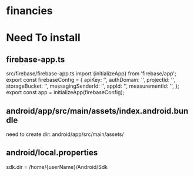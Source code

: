 # financies


# Need To install

## firebase-app.ts
src/firebase/firebase-app.ts
import {initializeApp} from 'firebase/app';
export const firebaseConfig = {
  apiKey: '',
  authDomain: '',
  projectId: '',
  storageBucket: '',
  messagingSenderId: '',
  appId: '',
  measurementId: '',
};
export const app = initializeApp(firebaseConfig);

## android/app/src/main/assets/index.android.bundle
need to create dir: android/app/src/main/assets/

## android/local.properties
sdk.dir = /home/{userName}/Android/Sdk